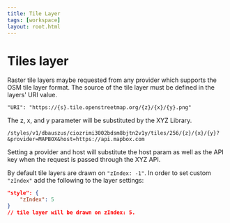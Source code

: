 ```yaml
---
title: Tile Layer
tags: [workspace]
layout: root.html
---
```


# Tiles layer

Raster tile layers maybe requested from any provider which supports the OSM tile layer format. The source of the tile layer must be defined in the layers' URI value.

`"URI": "https://{s}.tile.openstreetmap.org/{z}/{x}/{y}.png"`

The z, x, and y parameter will be substituted by the XYZ Library.

`/styles/v1/dbauszus/ciozrimi3002bdsm8bjtn2v1y/tiles/256/{z}/{x}/{y}?&provider=MAPBOX&host=https://api.mapbox.com`

Setting a provider and host will substitute the host param as well as the API key when the request is passed through the XYZ API.

By default tile layers are drawn on `"zIndex: -1"`. In order to set custom `"zIndex"` add the following to the layer settings:

```json
"style": {
	"zIndex": 5
}
// tile layer will be drawn on zIndex: 5.
```